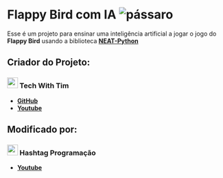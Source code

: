 # Flappy Bird com IA  ![pássaro](https://github.com/BrianBragaCavalcante/Flappy-Bird-IA/assets/114585145/1888f266-72cd-42a8-a138-282be6934f58)

Esse é um projeto para ensinar uma inteligência artificial a jogar o jogo do **Flappy Bird** usando a biblioteca [**NEAT-Python**](https://neat-python.readthedocs.io/en/latest/)

## Criador do Projeto:
### <img id="img" draggable="false" class="style-scope yt-img-shadow" alt="" width="25" src="https://yt3.ggpht.com/ytc/AIdro_k15oXl74WcnpdL-uVBv6IHBgAfXEEnpUiS-IoEyV1auyY=s48-c-k-c0x00ffffff-no-rj"> Tech With Tim
- [**GitHub**](https://github.com/techwithtim)
- [**Youtube**](https://www.youtube.com/@TechWithTim)
## Modificado por:
### <img id="img" draggable="false" class="style-scope yt-img-shadow" alt="" width="25" src="https://yt3.ggpht.com/-kPp7Q9HemvXXn4yK8wbH9KFAvNeUTD6cCh1kmJRFE7GLtpdzIDhegtEfhcpa10xUyeKZUATvg=s48-c-k-c0x00ffffff-no-rj"> Hashtag Programação
- [**Youtube**](https://www.youtube.com/c/HashtagPrograma%C3%A7%C3%A3o)
